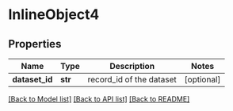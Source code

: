 # InlineObject4

## Properties
Name | Type | Description | Notes
------------ | ------------- | ------------- | -------------
**dataset_id** | **str** | record_id of the dataset | [optional] 

[[Back to Model list]](../README.md#documentation-for-models) [[Back to API list]](../README.md#documentation-for-api-endpoints) [[Back to README]](../README.md)


